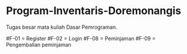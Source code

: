 # Program-Inventaris-Doremonangis
Tugas besar mata kuliah Dasar Pemrograman.

#F-01 = Register
#F-02 = Login
#F-08 = Peminjaman
#F-09 = Pengembalian peminjaman
